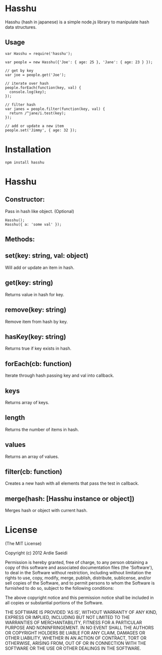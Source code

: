 Hasshu
=======

Hasshu (hash in japanese) is a simple node.js library to manipulate hash data structures.


Usage
-----
    var Hasshu = require('hasshu');

    var people = new Hasshu({'Joe': { age: 25 }, 'Jane': { age: 23 } });
    
    // get by key
    var joe = people.get('Joe');
    
    // iterate over hash
    people.forEach(function(key, val) {
      console.log(key);
    });
    
    // filter hash
    var janes = people.filter(function(key, val) {
      return /^jane/i.test(key);
    });
    
    // add or update a new item
    people.set('Jimmy', { age: 32 });




Installation
============

    npm install hasshu


Hasshu
=========

## Constructor:

Pass in hash like object. (Optional)

    Hasshu();
    Hasshu({ a: 'some val' });




## Methods:

set(key: string, val: object)
-----------------------------
Will add or update an item in hash.

get(key: string)
----------------
Returns value in hash for key.

remove(key: string)
-------------------
Remove item from hash by key.

hasKey(key: string)
-------------------
Returns true if key exists in hash.

forEach(cb: function)
----------------------
Iterate through hash passing key and val into callback.

keys
-----
Returns array of keys.

length
-------
Returns the number of items in hash.

values
-------
Returns an array of values.

filter(cb: function)
--------------------
Creates a new hash with all elements that pass the test in callback.

merge(hash: [Hasshu instance or object])
----------------------------------------
Merges hash or object with current hash.


License
=======
(The MIT License)

Copyright (c) 2012 Ardie Saeidi

Permission is hereby granted, free of charge, to any person obtaining a copy of this software and associated documentation files (the 'Software'), to deal in the Software without restriction, including without limitation the rights to use, copy, modify, merge, publish, distribute, sublicense, and/or sell copies of the Software, and to permit persons to whom the Software is furnished to do so, subject to the following conditions:

The above copyright notice and this permission notice shall be included in all copies or substantial portions of the Software.

THE SOFTWARE IS PROVIDED 'AS IS', WITHOUT WARRANTY OF ANY KIND, EXPRESS OR IMPLIED, INCLUDING BUT NOT LIMITED TO THE WARRANTIES OF MERCHANTABILITY, FITNESS FOR A PARTICULAR PURPOSE AND NONINFRINGEMENT. IN NO EVENT SHALL THE AUTHORS OR COPYRIGHT HOLDERS BE LIABLE FOR ANY CLAIM, DAMAGES OR OTHER LIABILITY, WHETHER IN AN ACTION OF CONTRACT, TORT OR OTHERWISE, ARISING FROM, OUT OF OR IN CONNECTION WITH THE SOFTWARE OR THE USE OR OTHER DEALINGS IN THE SOFTWARE.
